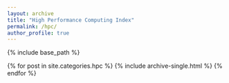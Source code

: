 ```yaml
---
layout: archive
title: "High Performance Computing Index"
permalink: /hpc/
author_profile: true
---
```


{% include base_path %}

{% for post in site.categories.hpc %}
  {% include archive-single.html %}
{% endfor %}
